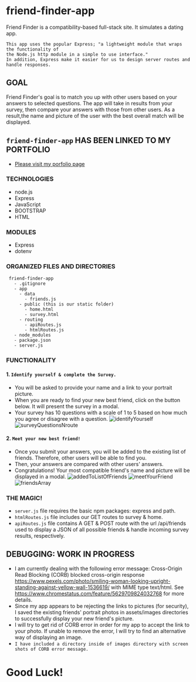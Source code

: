 # friend-finder-app
Friend Finder is a compatibility-based full-stack site. It simulates a dating app.

```
This app uses the popular Express; "a lightweight module that wraps the functionality of 
the Node.js http module in a simple to use interface."
In addition, Express make it easier for us to design server routes and handle responses.
```

## GOAL
Friend Finder's goal is to match you up with other users based on your answers to selected questions.  The app will take in results from your survey, then compare your answers with those from other users. As a result,the name and picture of the user with the best overall match will be displayed.

## `friend-finder-app` HAS BEEN LINKED TO MY PORTFOLIO
* [Please visit my porfolio page](https://lucerosdj.github.io/Portfolio/)

### TECHNOLOGIES
* node.js
* Express
* JavaScript
* BOOTSTRAP
* HTML

### MODULES
* Express
* dotenv

### ORGANIZED FILES AND DIRECTORIES
 ```
  friend-finder-app
    - .gitignore
    - app
      - data
        - friends.js
      - public (this is our static folder)
        - home.html
        - survey.html
      - routing
        - apiRoutes.js
        - htmlRoutes.js
    - node_modules
    - package.json
    - server.js
  ```

### FUNCTIONALITY
#### 1. `Identify yourself & complete the Survey.`
* You will be asked to provide your name and a link to your portrait picture.
* When you are ready to find your new best friend, click on the button below. It will present the survey in a modal.
* Your survey has 10 questions with a scale of 1 to 5 based on how much you agree or disagree with a question.
![identifyYourself](https://user-images.githubusercontent.com/44692872/55022621-f12fb580-4fc8-11e9-9d27-fec0f77f1f42.png)
![surveyQuestionsNroute](https://user-images.githubusercontent.com/44692872/55025224-8b462c80-4fce-11e9-96bc-9a352e950079.png)

#### 2. `Meet your new best friend!`
* Once you submit your answers, you will be added to the existing list of friends. Therefore, other users will be able to find you.
* Then, your answers are compared with other users' answers.
* Congratulations! Your most compatible friend's name and picture will be displayed in a modal.
![addedToListOfFriends](https://user-images.githubusercontent.com/44692872/55024412-ca737e00-4fcc-11e9-97e6-6fa19b9e654e.png)
![meetYourFriend](https://user-images.githubusercontent.com/44692872/55024489-f7279580-4fcc-11e9-9c2e-f7a264e57ab0.png)
![friendsArray](https://user-images.githubusercontent.com/44692872/55025335-bd578e80-4fce-11e9-9c19-15db10d9acb5.png)

### THE MAGIC!
* `server.js` file requires the basic npm packages: express and path.
* `htmlRoutes.js` file includes our GET routes to survey & home.
* `apiRoutes.js` file contains A GET & POST route with the url /api/friends used to display a JSON of all possible friends & handle incoming survey results, respectively.

## DEBUGGING: WORK IN PROGRESS
* I am currently dealing with the following error message:
    Cross-Origin Read Blocking (CORB) blocked cross-origin response 
    https://www.pexels.com/photo/smiling-woman-looking-upright-standing-against-yellow-wall-1536619/ 
    with MIME type text/html. See https://www.chromestatus.com/feature/5629709824032768 for more details.
* Since my app appears to be rejecting the links to pictures (for security), I saved the existing friends' portrait photos in assets/images directories to successfully display your new friend's picture.
* I will try to get rid of CORB error in order for my app to accept the link to your photo. If unable to 
remove the error, I will try to find an alternative way of displaying an image.
* `I have included a directory inside of images directory with screen shots of CORB error message.`

# Good Luck!








